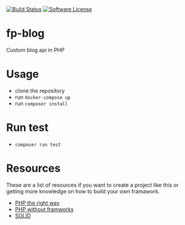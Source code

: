 [![Build Status](https://travis-ci.com/masterfermin02/fp-blog.svg?branch=master)](https://travis-ci.org/masterfermin02/fp-blog)
[![Software License](https://img.shields.io/badge/license-MIT-brightgreen.svg?style=flat-square)](LICENSE.txt)
# fp-blog
Custom blog api in PHP

# Usage
- clone the repository
- run `docker-compose up`
- run  `composer install`

# Run test
- `composer run test`

# Resources
These are a list of resources if you want to create a project like this or getting more knowledge 
on how to build your own framawork.
- [PHP the right way](https://phptherightway.com/#code_style_guide)
- [PHP without framworks](https://github.com/PatrickLouys/no-framework-tutorial)
- [SOLID](https://en.wikipedia.org/wiki/SOLID)

